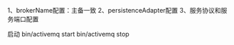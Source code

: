 1、brokerName配置：主备一致
2、persistenceAdapter配置
3、服务协议和服务端口配置


启动
bin/activemq start
bin/activemq stop


<persistenceAdapter>
  <replicatedLevelDB
   directory="${activemq.data}/leveldb"
     replicas="3"
     bind="tcp://0.0.0.0:0"
     zkAddress="10.20.16.210:2181,10.20.16.210:2182,10.20.16.210:2183"
     hostname="10.20.16.211"
     sync="local_disk"
     zkPath="/activemq/center-poc-g2/leveldb-stores"
  />
</persistenceAdapter>

 <persistenceAdapter>
  <replicatedLevelDB
   directory="${activemq.data}/leveldb"
     replicas="3"
     bind="tcp://0.0.0.0:0"
     zkAddress="10.20.16.210:2181,10.20.16.210:2182,10.20.16.210:2183"
     hostname="10.20.16.211"
     sync="local_disk"
     zkPath="/activemq/center-poc/leveldb-stores"
  />
</persistenceAdapter>